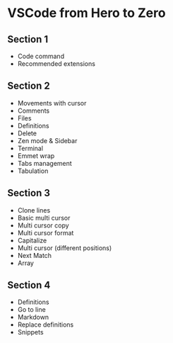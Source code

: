 # VSCode from Hero to Zero

## Section 1

- Code command
- Recommended extensions

## Section 2

- Movements with cursor
- Comments
- Files
- Definitions
- Delete
- Zen mode & Sidebar
- Terminal
- Emmet wrap
- Tabs management
- Tabulation

## Section 3

- Clone lines
- Basic multi cursor
- Multi cursor copy
- Multi cursor format
- Capitalize
- Multi cursor (different positions)
- Next Match
- Array

## Section 4

- Definitions
- Go to line
- Markdown
- Replace definitions
- Snippets